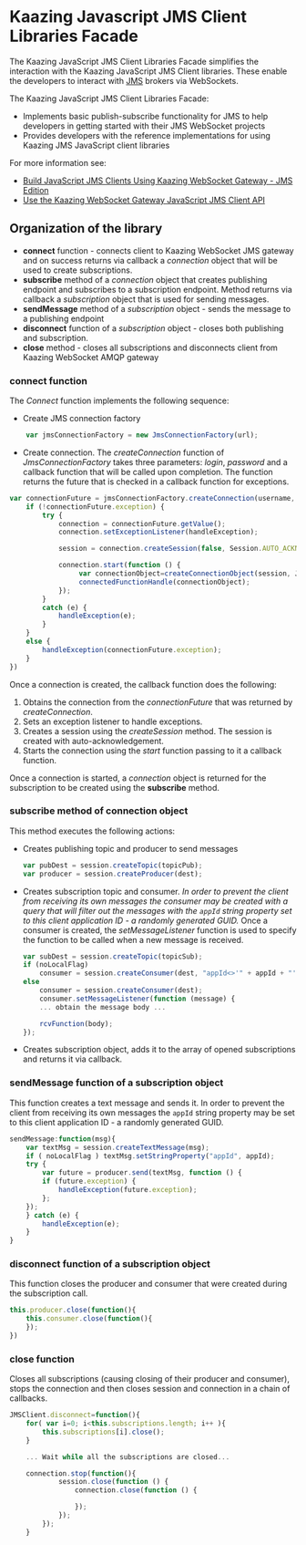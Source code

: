 # Kaazing Javascript JMS Client Libraries Facade
The Kaazing JavaScript JMS Client Libraries Facade simplifies the interaction with the Kaazing JavaScript JMS Client libraries. These enable the developers to interact with [JMS](http://docs.oracle.com/javaee/6/tutorial/doc/bncdx.html) brokers via WebSockets.

The Kaazing JavaScript JMS Client Libraries Facade:
* Implements basic publish-subscribe functionality for JMS to help developers in getting started with their JMS WebSocket projects 
* Provides developers with the reference implementations for using Kaazing JMS JavaScript client libraries

For more information see:
- [Build JavaScript JMS Clients Using Kaazing WebSocket Gateway - JMS Edition](http://kaazing.com/doc/jms/4.0/dev-js/o_dev_js.html)
- [Use the Kaazing WebSocket Gateway JavaScript JMS Client API](http://kaazing.com/doc/jms/4.0/dev-js/p_dev_js_client.html)

## Organization of the library
- **connect** function - connects client to Kaazing WebSocket JMS gateway and on success returns via callback a _connection_ object that will be used to create subscriptions.
- **subscribe** method of a _connection_ object that creates publishing endpoint and subscribes to a subscription endpoint. Method returns via callback a _subscription_ object that is used for sending messages.
- **sendMessage** method of a _subscription_ object - sends the message to a publishing endpoint
- **disconnect** function of a _subscription_ object - closes both publishing and subscription.
- **close** method - closes all subscriptions and disconnects client from Kaazing WebSocket AMQP gateway

### **connect** function
The _Connect_ function implements the following sequence:

- Create JMS connection factory

```javascript
	var jmsConnectionFactory = new JmsConnectionFactory(url);
```

- Create connection. The _createConnection_ function of _JmsConnectionFactory_ takes three parameters: _login_, _password_ and a callback function that will be called upon completion. The function returns the future that is checked in a callback function for exceptions.

```javascript
var connectionFuture = jmsConnectionFactory.createConnection(username, password, function () {
    if (!connectionFuture.exception) {
        try {
            connection = connectionFuture.getValue();
            connection.setExceptionListener(handleException);

            session = connection.createSession(false, Session.AUTO_ACKNOWLEDGE);

            connection.start(function () {
                 var connectionObject=createConnectionObject(session, JMSClient);
                 connectedFunctionHandle(connectionObject);
            });
        }
        catch (e) {
            handleException(e);
        }
    }
    else {
        handleException(connectionFuture.exception);
    }
})
```
	
Once a connection is created, the callback function does the following:

1. Obtains the connection from the _connectionFuture_ that was returned by _createConnection_.
1. Sets an exception listener to handle exceptions.
1. Creates a session using the _createSession_ method. The session is created with auto-acknowledgement. 
1. Starts the connection using the _start_ function passing to it a callback function.

Once a connection is started, a _connection_ object is returned for the subscription to be created using the __subscribe__ method.

### **subscribe** method of connection object
This method executes the following actions:

- Creates publishing topic and producer to send messages

	```javascript
	var pubDest = session.createTopic(topicPub);
	var producer = session.createProducer(dest);
	```
- Creates subscription topic and consumer.
	_In order to prevent the client from receiving its own messages the consumer may be created with a query that will
	filter out the messages with the `appId` string property set to this client application ID - a randomly generated GUID._
	Once a consumer is created, the _setMessageListener_ function is used to specify the function to be called when a
	new message is received.

	```javascript
	var subDest = session.createTopic(topicSub);			
	if (noLocalFlag)
		consumer = session.createConsumer(dest, "appId<>'" + appId + "'");
	else
		consumer = session.createConsumer(dest);
		consumer.setMessageListener(function (message) {
		... obtain the message body ...			

		rcvFunction(body);
	});
	```
	
- Creates subscription object, adds it to the array of opened subscriptions and returns it via callback.
	   
### **sendMessage** function of a subscription object	
This function creates a text message and sends it. In order to prevent the client from receiving its own messages the
`appId` string property may be set to this client application ID - a randomly generated GUID.

```javascript
sendMessage:function(msg){
    var textMsg = session.createTextMessage(msg);
    if ( noLocalFlag ) textMsg.setStringProperty("appId", appId);
    try {
        var future = producer.send(textMsg, function () {
        if (future.exception) {
            handleException(future.exception);
        };
    });
    } catch (e) {
        handleException(e);
    }
}
```


### **disconnect** function of a subscription object
This function closes the producer and consumer that were created during the subscription call.

```javascript
this.producer.close(function(){
    this.consumer.close(function(){
    });
})
```
	    	
### **close** function
Closes all subscriptions (causing closing of their producer and consumer), stops the connection and then closes session and connection in a chain of callbacks.
	
```javascript
JMSClient.disconnect=function(){
    for( var i=0; i<this.subscriptions.length; i++ ){
        this.subscriptions[i].close();
    }

    ... Wait while all the subscriptions are closed...

    connection.stop(function(){
            session.close(function () {
                connection.close(function () {

                });
            });
        });
    }
```


